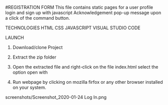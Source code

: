 #REGISTRATION FORM
This file contains static pages for a user profile login and sign up with javascript Acknowledgement pop-up message upon a click of the command button.

TECHNOLOGIES 
HTML
CSS
JAVASCRIPT
VISUAL STUDIO CODE

LAUNCH
1. Download/clone Project

2. Extract the zip folder

3. Open the extracted file and right-click on the file index.html select the option open with

4. Run webpage by clicking on mozilla firfox or any other browser installed on your system.

screenshots/Screenshot_2020-01-24 Log In.png
